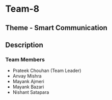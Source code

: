 # Team-8

## Theme - Smart Communication

## Description


### Team Members
- Prateek Chouhan (Team Leader)
- Anvay Mishra
- Mayank Ajmeri
- Mayank Bazari
- Nishant Satapara
